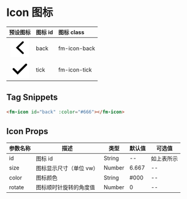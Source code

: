 # Icon 图标

|  预设图标  |  图标 id  |  图标 class  |
|  :---:  |  :---  |  :---  |
|  ![](../src/component/icon/svg/back.svg)  |  back  |  fm-icon-back  |
|  ![](../src/component/icon/svg/tick.svg)  |  tick  |  fm-icon-tick  |

## Tag Snippets

```html
<fm-icon id="back" :color="#666"></fm-icon>
```

## Icon Props

|  参数名称  |  描述  |  类型  |  默认值  |  可选值  |
|  ---  |  ---  |  ---  |  ---  |  ---  |
|  id  |  图标 id  |  String  |  --  |  如上表所示  |
|  size  |  图标显示尺寸（单位 vw）  |  Number  |  6.667  |  --  |
|  color  |  图标颜色  |  String  |  #000  |  --  |
|  rotate  |  图标顺时针旋转的角度值  |  Number  |  0  |  --  |







